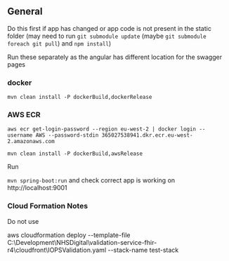 ## General 

Do this first if app has changed or app code is not present in the static folder
(may need to run `git submodule update` (maybe `git submodule foreach git pull`) and `npm install`)

Run these separately as the angular has different location for the swagger pages

### docker

`mvn clean install -P dockerBuild,dockerRelease`

### AWS ECR

`aws ecr get-login-password --region eu-west-2 | docker login --username AWS --password-stdin 365027538941.dkr.ecr.eu-west-2.amazonaws.com`

`mvn clean install -P dockerBuild,awsRelease`

Run 

`mvn spring-boot:run` and check correct app is working on http://localhost:9001

### Cloud Formation Notes

Do not use

aws cloudformation deploy --template-file C:\Development\NHSDigital\validation-service-fhir-r4\cloudfront\IOPSValidation.yaml --stack-name test-stack

